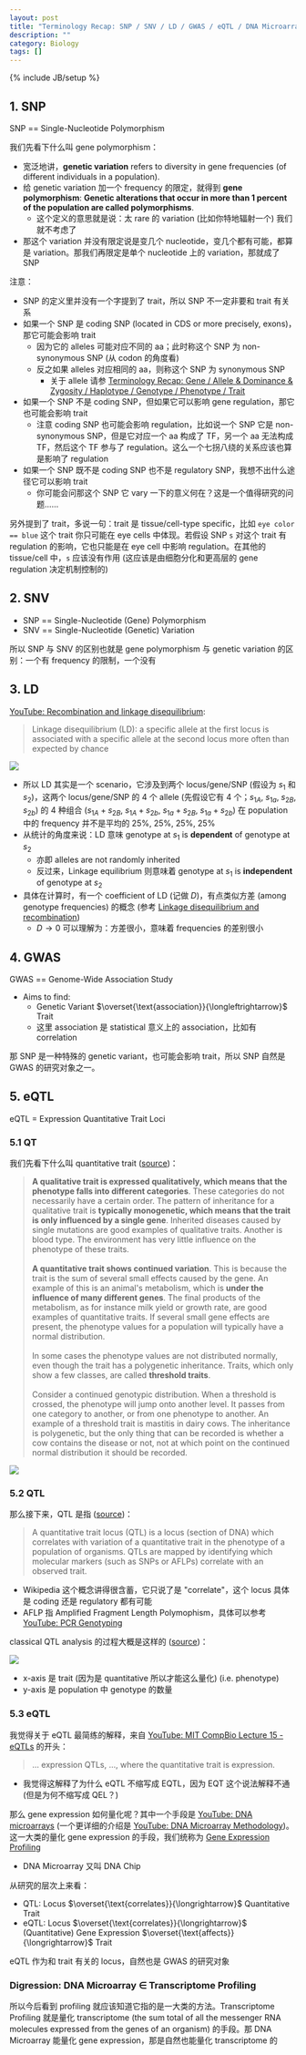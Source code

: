 ```yaml
---
layout: post
title: "Terminology Recap: SNP / SNV / LD / GWAS / eQTL / DNA Microarray (DNA chip)"
description: ""
category: Biology
tags: []
---
```

{% include JB/setup %}

## 1. SNP

SNP == Single-Nucleotide Polymorphism

我们先看下什么叫 gene polymorphism：

- 宽泛地讲，**genetic variation** refers to diversity in gene frequencies (of different individuals in a population).
- 给 genetic variation 加一个 frequency 的限定，就得到 **gene polymorphism**: **Genetic alterations that occur in more than 1 percent of the population are called polymorphisms**.
    - 这个定义的意思就是说：太 rare 的 variation (比如你特地辐射一个) 我们就不考虑了
- 那这个 variation 并没有限定说是变几个 nucleotide，变几个都有可能，都算是 variation。那我们再限定是单个 nucleotide 上的 variation，那就成了 SNP

注意：

- SNP 的定义里并没有一个字提到了 trait，所以 SNP 不一定非要和 trait 有关系
- 如果一个 SNP 是 coding SNP (located in CDS or more precisely, exons)，那它可能会影响 trait
    - 因为它的 alleles 可能对应不同的 aa；此时称这个 SNP 为 non-synonymous SNP (从 codon 的角度看)
    - 反之如果 alleles 对应相同的 aa，则称这个 SNP 为 synonymous SNP
        - 关于 allele 请参 [Terminology Recap: Gene / Allele & Dominance & Zygosity / Haplotype / Genotype / Phenotype / Trait](/biology/2018/11/05/terminology-recap-gene-allele-haplotype-genotype-phenotype-trait)
- 如果一个 SNP 不是 coding SNP，但如果它可以影响 gene regulation，那它也可能会影响 trait
    - 注意 coding SNP 也可能会影响 regulation，比如说一个 SNP 它是 non-synonymous SNP，但是它对应一个 aa 构成了 TF，另一个 aa 无法构成 TF，然后这个 TF 参与了 regulation。这么一个七拐八绕的关系应该也算是影响了 regulation
- 如果一个 SNP 既不是 coding SNP 也不是 regulatory SNP，我想不出什么途径它可以影响 trait
    - 你可能会问那这个 SNP 它 vary 一下的意义何在？这是一个值得研究的问题……

另外提到了 trait，多说一句：trait 是 tissue/cell-type specific，比如 `eye color == blue` 这个 trait 你只可能在 eye cells 中体现。若假设 SNP `s` 对这个 trait 有 regulation 的影响，它也只能是在 eye cell 中影响 regulation。在其他的 tissue/cell 中，`s` 应该没有作用 (这应该是由细胞分化和更高层的 gene regulation 决定机制控制的)

## 2. SNV

- SNP == Single-Nucleotide (Gene) Polymorphism
- SNV == Single-Nucleotide (Genetic) Variation

所以 SNP 与 SNV 的区别也就是 gene polymorphism 与 genetic variation 的区别：一个有 frequency 的限制，一个没有

## 3. LD

[YouTube: Recombination and linkage disequilibrium](https://www.youtube.com/watch?v=3gKbh8Jioxo):

> Linkage disequilibrium (LD): a specific allele at the first locus is associated with a specific allele at the second locus more often than expected by chance

![](https://farm8.staticflickr.com/7853/32868520258_4bb69fb73d_z_d.jpg)

- 所以 LD 其实是一个 scenario，它涉及到两个 locus/gene/SNP (假设为 $s_1$ 和 $s_2$)，这两个 locus/gene/SNP 的 4 个 allele (先假设它有 4 个；$s_{1A}$, $s_{1a}$, $s_{2B}$, $s_{2b}$) 的 4 种组合 ($s_{1A} + s_{2B}$, $s_{1A} + s_{2b}$, $s_{1a} + s_{2B}$, $s_{1a} + s_{2b}$) 在 population 中的 frequency 并不是平均的 25%, 25%, 25%, 25%
- 从统计的角度来说：LD 意味 genotype at $s_1$ is **dependent** of genotype at $s_2$
    - 亦即 alleles are not randomly inherited
    - 反过来，Linkage equilibrium 则意味着 genotype at $s_1$ is **independent** of genotype at $s_2$
- 具体在计算时，有一个 coefficient of LD (记做 $D$)，有点类似方差 (among genotype frequencies) 的概念 (参考 [Linkage disequilibrium and recombination](http://bio.classes.ucsc.edu/bio107/Class%20pdfs/W05_lecture15.pdf))
    - $D \rightarrow 0$ 可以理解为：方差很小，意味着 frequencies 的差别很小

## 4. GWAS

GWAS == Genome-Wide Association Study

- Aims to find: 
    - Genetic Variant $\overset{\text{association}}{\longleftrightarrow}$ Trait
    - 这里 association 是 statistical 意义上的 association，比如有 correlation

那 SNP 是一种特殊的 genetic variant，也可能会影响 trait，所以 SNP 自然是 GWAS 的研究对象之一。

## 5. eQTL

eQTL = Expression Quantitative Trait Loci

### 5.1 QT

我们先看下什么叫 quantitative trait ([source](http://www.ihh.kvl.dk/htm/kc/popgen/genetics/1/1/sld017.htm))：

> **A qualitative trait is expressed qualitatively, which means that the phenotype falls into different categories**. These categories do not necessarily have a certain order. The pattern of inheritance for a qualitative trait is **typically monogenetic, which means that the trait is only influenced by a single gene**. Inherited diseases caused by single mutations are good examples of qualitative traits. Another is blood type. The environment has very little influence on the phenotype of these traits.  
> <br/>
> **A quantitative trait shows continued variation**. This is because the trait is the sum of several small effects caused by the gene. An example of this is an animal's metabolism, which is **under the influence of many different genes**. The final products of the metabolism, as for instance milk yield or growth rate, are good examples of quantitative traits. If several small gene effects are present, the phenotype values for a population will typically have a normal distribution.  
> <br/>
> In some cases the phenotype values are not distributed normally, even though the trait has a polygenetic inheritance. Traits, which only show a few classes, are called **threshold traits**.  
> <br/>
> Consider a continued genotypic distribution. When a threshold is crossed, the phenotype will jump onto another level. It passes from one category to another, or from one phenotype to another. An example of a threshold trait is mastitis in dairy cows. The inheritance is polygenetic, but the only thing that can be recorded is whether a cow contains the disease or not, not at which point on the continued normal distribution it should be recorded.

![](https://farm8.staticflickr.com/7804/31802777117_202ce7f82e_z_d.jpg)

### 5.2 QTL

那么接下来，QTL 是指 ([source](https://en.wikipedia.org/wiki/Quantitative_trait_locus))：

> A quantitative trait locus (QTL) is a locus (section of DNA) which correlates with variation of a quantitative trait in the phenotype of a population of organisms. QTLs are mapped by identifying which molecular markers (such as SNPs or AFLPs) correlate with an observed trait.

- Wikipedia 这个概念讲得很含蓄，它只说了是 "correlate"，这个 locus 具体是 coding 还是 regulatory 都有可能
- AFLP 指 Amplified Fragment Length Polymophism，具体可以参考 [YouTube: PCR Genotyping](https://www.youtube.com/watch?v=Z_I1Z427rUw)

classical QTL analysis 的过程大概是这样的 ([source](https://www.zhihu.com/question/27695566/answer/40741777))：

![](https://farm5.staticflickr.com/4815/46755402751_9d33823f27_z_d.jpg)

- x-axis 是 trait (因为是 quantitative 所以才能这么量化) (i.e. phenotype)
- y-axis 是 population 中 genotype 的数量

### 5.3 eQTL

我觉得关于 eQTL 最简练的解释，来自 [YouTube: MIT CompBio Lecture 15 - eQTLs](https://www.youtube.com/watch?v=xUl6tZsYObY) 的开头：

> ... expression QTLs, ..., where the quantitative trait is expression.

- 我觉得这解释了为什么 eQTL 不缩写成 EQTL，因为 EQT 这个说法解释不通 (但是为何不缩写成 QEL？)

那么 gene expression 如何量化呢？其中一个手段是 [YouTube: DNA microarrays](https://www.youtube.com/watch?v=VNsThMNjKhM) (一个更详细的介绍是 [YouTube: DNA Microarray Methodology](https://www.youtube.com/watch?v=0ATUjAxNf6U))。这一大类的量化 gene expression 的手段，我们统称为 [Gene Expression Profiling](https://en.wikipedia.org/wiki/Gene_expression_profiling)

- DNA Microarray 又叫 DNA Chip

从研究的层次上来看：

- QTL: Locus $\overset{\text{correlates}}{\longrightarrow}$ Quantitative Trait
- eQTL: Locus $\overset{\text{correlates}}{\longrightarrow}$ (Quantitative) Gene Expression $\overset{\text{affects}}{\longrightarrow}$ Trait

eQTL 作为和 trait 有关的 locus，自然也是 GWAS 的研究对象

### Digression: DNA Microarray $\in$ Transcriptome Profiling

所以今后看到 profiling 就应该知道它指的是一大类的方法。Transcriptome Profiling 就是量化 transcriptome (the sum total of all the messenger RNA molecules expressed from the genes of an organism) 的手段。那 DNA Microarray 能量化 gene expression，那是自然也能量化 transcriptome 的